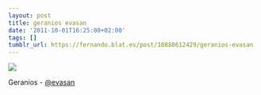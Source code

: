 ```yaml
---
layout: post
title: geranios evasan
date: '2011-10-01T16:25:00+02:00'
tags: []
tumblr_url: https://fernando.blat.es/post/10888612429/geranios-evasan
---
```

 ![](/tumblr_files/tumblr_lse5dpO6BS1qz4y16o1_500.jpg)  

Geranios - [@evasan](http://www.flickr.com/photos/evasan)
